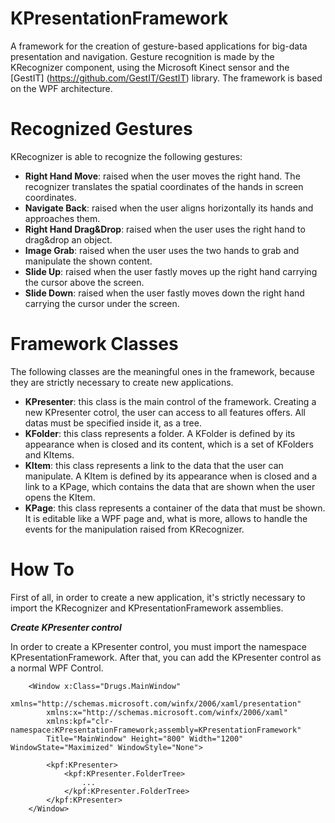 KPresentationFramework
======================

A framework for the creation of gesture-based applications for big-data presentation and navigation.
Gesture recognition is made by the KRecognizer component, using the Microsoft Kinect sensor and the [GestIT] (https://github.com/GestIT/GestIT) library.
The framework is based on the WPF architecture. 

Recognized Gestures
===================

KRecognizer is able to recognize the following gestures:

- **Right Hand Move**: raised when the user moves the right hand. The recognizer translates the spatial coordinates of the hands in   screen coordinates.
- **Navigate Back**: raised when the user aligns horizontally its hands and approaches them.  
- **Right Hand Drag&Drop**: raised when the user uses the right hand to drag&drop an object.
- **Image Grab**: raised when the user uses the two hands to grab and manipulate the shown content.
- **Slide Up**: raised when the user fastly moves up the right hand carrying the cursor above the screen.
- **Slide Down**: raised when the user fastly moves down the right hand carrying the cursor under the screen.

Framework Classes
=================

The following classes are the meaningful ones in the framework, because they are strictly necessary to create new applications.

- **KPresenter**: this class is the main control of the framework. Creating a new KPresenter cotrol, the user can access to all features offers. All datas must be specified inside it, as a tree.
- **KFolder**: this class represents a folder. A KFolder is defined by its appearance when is closed and its content, which is a set of KFolders and KItems.
- **KItem**: this class represents a link to the data that the user can manipulate. A KItem is defined by its appearance when is closed and a link to a KPage, which contains the data that are shown when the user opens the KItem.
- **KPage**: this class represents a container of the data that must be shown. It is editable like a WPF page and, what is more, allows to handle the events for the manipulation raised from KRecognizer.

How To
======

First of all, in order to create a new application, it's strictly necessary to import the KRecognizer and KPresentationFramework assemblies.

***Create KPresenter control***

In order to create a KPresenter control, you must import the namespace KPresentationFramework.
After that, you can add the KPresenter control as a normal WPF Control. 
```xaml
    <Window x:Class="Drugs.MainWindow"
        xmlns="http://schemas.microsoft.com/winfx/2006/xaml/presentation"
        xmlns:x="http://schemas.microsoft.com/winfx/2006/xaml"
        xmlns:kpf="clr-namespace:KPresentationFramework;assembly=KPresentationFramework"
        Title="MainWindow" Height="800" Width="1200" WindowState="Maximized" WindowStyle="None">

        <kpf:KPresenter>
            <kpf:KPresenter.FolderTree>
                ...
            </kpf:KPresenter.FolderTree>
        </kpf:KPresenter>
    </Window>
```

